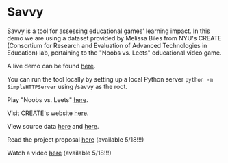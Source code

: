 # Savvy

Savvy is a tool for assessing educational games’ learning impact. In this demo we are using a dataset provided by Melissa Biles from NYU's CREATE (Consortium for Research and Evaluation of Advanced Technologies in Education) lab, pertaining to the "Noobs vs. Leets" educational video game.

A live demo can be found [here](http://nyu-cs6313-projects.github.io/Savvy).

You can run the tool locally by setting up a local Python server `python -m SimpleHTTPServer` using /savvy as the root.

Play "Noobs vs. Leets" [here](http://create.nyu.edu/dream/login.php).

Visit CREATE's website [here](http://create.nyu.edu/).

View source data [here](https://github.com/NYU-CS6313-Projects/Savvy/blob/master/dataCleaning/nvl%20data%203.31.14%205.8.14%205.9.14%20-%2020140513%20NMH.xlsx) and [here](https://github.com/NYU-CS6313-Projects/Savvy/blob/master/dataCleaning/BIS_Spring2014_8.15.14_v.1.0.xlsx).

Read the project proposal [~~here~~]() (available 5/18!!!)

Watch a video [~~here~~]() (available 5/18!!!)
